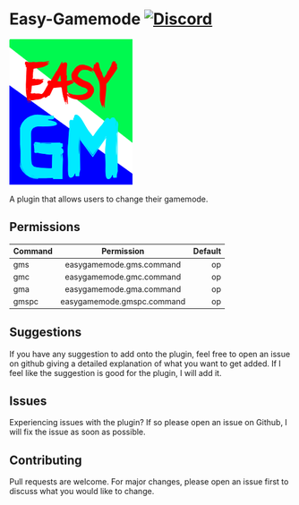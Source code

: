 # Easy-Gamemode [![Discord](https://img.shields.io/discord/330850307607363585?logo=discord)](https://discord.gg/EawuF4BPU7)
![](logo.png)

A plugin that allows users to change their gamemode.

## Permissions
| Command  | Permission | Default |
| :------------ |:---------------:| -----:|
|gms|easygamemode.gms.command|op|
|gmc|easygamemode.gmc.command|op|
|gma|easygamemode.gma.command|op|
|gmspc|easygamemode.gmspc.command|op|

## Suggestions
If you have any suggestion to add onto the plugin, feel free to open an issue on github giving a detailed explanation of what you want to get added. If I feel like the suggestion is good for the plugin, I will add it.

## Issues
Experiencing issues with the plugin? If so please open an issue on Github, I will fix the issue as soon as possible.

## Contributing
Pull requests are welcome. For major changes, please open an issue first to discuss what you would like to change.

